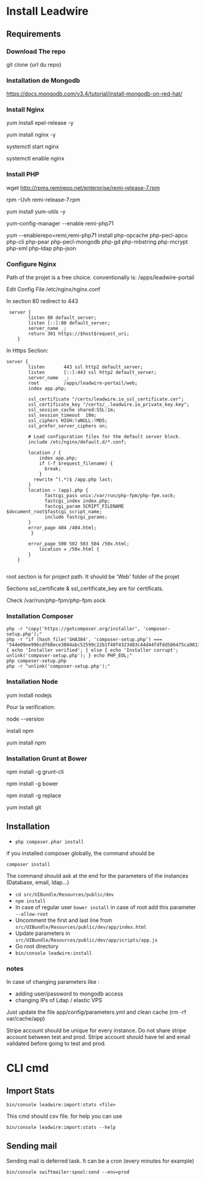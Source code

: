# Install Leadwire

## Requirements

### Download The repo
git clone {url du repo}

### Installation de Mongodb

https://docs.mongodb.com/v3.4/tutorial/install-mongodb-on-red-hat/


### Install Nginx

yum install epel-release -y

yum install nginx -y

systemctl start nginx

systemctl enable nginx

### Install PHP

wget http://rpms.remirepo.net/enterprise/remi-release-7.rpm

rpm -Uvh remi-release-7.rpm

yum install yum-utils -y

yum-config-manager --enable remi-php71

yum --enablerepo=remi,remi-php71 install php-opcache php-pecl-apcu php-cli php-pear php-pecl-mongodb php-gd php-mbstring php-mcrypt php-xml
php-ldap php-json


### Configure Nginx

Path of the projet is a free choice. conventionally is: /apps/leadwire-portail

Edit Config File /etc/nginx/nginx.conf

In section 80 redirect to 443

```
 server {
        listen 80 default_server;
        listen [::]:80 default_server;
        server_name _;
        return 301 https://$host$request_uri;
    }
```

In Https Section:

```
server {
        listen       443 ssl http2 default_server;
        listen       [::]:443 ssl http2 default_server;
        server_name  _;
        root         /apps/leadwire-portail/web;
        index app.php;

        ssl_certificate "/certs/leadwire.io_ssl_certificate.cer";
        ssl_certificate_key "/certs/_.leadwire.io_private_key.key";
        ssl_session_cache shared:SSL:1m;
        ssl_session_timeout  10m;
        ssl_ciphers HIGH:!aNULL:!MD5;
        ssl_prefer_server_ciphers on;

        # Load configuration files for the default server block.
        include /etc/nginx/default.d/*.conf;

        location / {
            index app.php;
            if (-f $request_filename) {
              break;
            }
          rewrite ^(.*)$ /app.php last;
        }
        location ~ (app).php {
              fastcgi_pass unix:/var/run/php-fpm/php-fpm.sock;
              fastcgi_index index.php;
              fastcgi_param SCRIPT_FILENAME $document_root$fastcgi_script_name;
              include fastcgi_params;
        }
        error_page 404 /404.html;
         }

        error_page 500 502 503 504 /50x.html;
            location = /50x.html {
        }
    }


```

root section is for project path. It should be 'Web' folder of the projet

Sections ssl_certificate & ssl_certificate_key are for certificats.

Check /var/run/php-fpm/php-fpm.sock


### Installation Composer

```
php -r "copy('https://getcomposer.org/installer', 'composer-setup.php');"
php -r "if (hash_file('SHA384', 'composer-setup.php') === '544e09ee996cdf60ece3804abc52599c22b1f40f4323403c44d44fdfdd586475ca9813a858088ffbc1f233e9b180f061') { echo 'Installer verified'; } else { echo 'Installer corrupt'; unlink('composer-setup.php'); } echo PHP_EOL;"
php composer-setup.php
php -r "unlink('composer-setup.php');"

```

### Installation Node

yum install nodejs

Pour la verification:

node --version

install npm

yum install npm

### Installation Grunt at Bower

npm install -g grunt-cli

npm install -g bower

npm install -g replace
 
yum install git
 



## Installation

* ```php composer.phar install```

if you installed composer globally, the command should be

```composer install```

The command should ask at the end for the parameters of the instances (Database, email, ldap...)

* ```cd src/UIBundle/Resources/public/dev```
* ```npm install```
* In case of regular user ```bower install``` in case of root add this parameter ```--allow-root```
* Uncomment the first and last line from `src/UIBundle/Resources/public/dev/app/index.html`
* Update parameters in `src/UIBundle/Resources/public/dev/app/scripts/app.js`
* Go root directory
* ```bin/console leadwire:install```

### notes

 In case of changing parameters like :
 
 * adding user/password to mongodb access
 * changing IPs of Ldap / elastic VPS
 
 
Just update the file app/config/parameters.yml and clean cache (rm -rf var/cache/app)

Stripe account should be unique for every instance. Do not share stripe account between test and prod.
Stripe account should have tel and email validated before going to test and prod.

# CLI cmd

## Import Stats

```bin/console leadwire:import:stats <file>```

This cmd should csv file. for help you can use 

```bin/console leadwire:import:stats --help```

## Sending mail

Sending mail is deferred task. It can be a cron (every minutes for example)


```bin/console swiftmailer:spool:send --env=prod```
